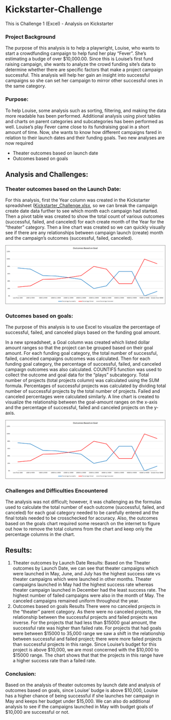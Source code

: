 # Kickstarter-Challenge
This is Challenge 1 (Excel) - Analysis on Kickstarter

### Project Background
The purpose of this analysis is to help a playwright, Louise, who wants to start a crowdfunding campaign to help fund her play “Fever”. She’s estimating a budge of over $10,000.00. Since this is Louise’s first fund raising campaign, she wants to analyze the crowd funding site’s data to determine whether there are specific factors that make a project campaign successful.  This analysis will help her gain an insight into successful campaigns so she can set her campaign to mirror other successful ones in the same category.  
### Purpose:
To help Louise, some analysis such as sorting, filtering, and making the data more readable has been performed.  Additional analysis using pivot tables and charts on parent categories and subcategories has been performed as well.
Louise’s play Fever came close to its fundraising goal in a short amount of time. Now, she wants to know how different campaigns fared in relation to their launch dates and their funding goals. 
Two new analyses are now required 
-	Theater outcomes based on launch date
-	Outcomes based on goals

## Analysis and Challenges:
### Theater outcomes based on the Launch Date:
For this analysis, first the Year column was created in the Kickstarter spreadsheet ([Kickstarter_Challenge.xlsx](/Kickstarter_Challenge.xlsx), so we can break the campaign create date data further to see which month each campaign had started.    Then a pivot table was created to show the total count of various outcomes (successful, failed, and canceled) for each create month of the Year for the “theater” category. 
Then a line chart was created so we can quickly visually see if there are any relationships between campaign launch (create) month and the campaign’s outcomes (successful, failed, canceled). 

![Theater_Outcomes_vs_Launch.png](Resources/Outcomes_vs_Goals.png)

### Outcomes based on goals:
The purpose of this analysis is to use Excel to visualize the percentage of successful, failed, and canceled plays based on the funding goal amount. 

In a new spreadsheet, a Goal column was created which listed dollar amount ranges so that the project can be grouped based on their goal amount.
For each funding goal category, the total number of successful, failed, canceled campaigns outcomes was calculated.  Then for each funding goal category, the percentage of successful, failed, and canceled campaign outcomes was also calculated. COUNTIFS function was used to collect the outcome and goal data for the “plays” subcategory. 
Total number of projects (total projects column) was calculated using the SUM formula.  Percentages of successful projects was calculated by dividing total number of successful projects by the total number of projects.  Failed and canceled percentages were calculated similarly.
A line chart is created to visualize the relationship between the goal-amount ranges on the x-axis and the percentage of successful, failed and canceled projects on the y-axis.

![Outcomes_vs_Goals.png](Resources/Outcomes_vs_Goals.png)

### Challenges and Difficulties Encountered
The analysis was not difficult; however, it was challenging as the formulas used to calculate the total number of each outcome (successful, failed, and canceled) for each goal category needed to be carefully entered and the final totals needed to be crosschecked for accuracy.
Also, the outcomes based on the goals chart required some research on the internet to figure out how to remove the total columns from the chart and keep only the percentage columns in the chart.

## Results:
1.	Theater outcomes by Launch Date Results:
 Based on the Theater outcomes by Launch Date, we can see that theater campaigns which were launched in May, June, and July has the highest success rate vs theater campaigns which were launched in other months.  Theater campaigns launched in May had the highest success rate whereas theater campaign launched in December had the least success rate. The highest number of failed campaigns were also in the month of May. The canceled campaigns remained uniform throughout the year.  
2.	Outcomes based on goals Results
There were no canceled projects in the “theater” parent category. As there were no canceled projects, the relationship between the successful projects and failed projects was inverse. For the projects that had less than $15000 goal amount, the successful rate was higher than failed rate.   For projects that had goals were between $15000 to 35,000 range we saw a shift in the relationship between successful and failed project; there were more failed projects than successful projects in this range. Since Louise’s budget for this project is above $10,000, we are most concerned with the $10,000 to $15000 range.  The chart shows that that the projects in this range have a higher success rate than a failed rate.

### Conclusion:
Based on the analysis of theater outcomes by launch date and analysis of outcomes based on goals, since Louise’ budge is above $10,000, Louise has a higher chance of being successful if she launches her campaign in May and keeps her budget under $15,000.
We can also do additional analysis to see if the campaigns launched in May with budget goals of $10,000 are successful or not. 
